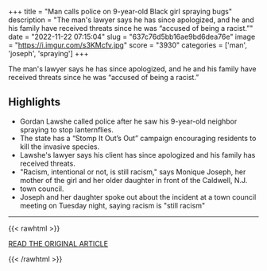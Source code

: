 +++
title = "Man calls police on 9-year-old Black girl spraying bugs"
description = "The man's lawyer says he has since apologized, and he and his family have received threats since he was “accused of being a racist.”"
date = "2022-11-22 07:15:04"
slug = "637c76d5bb16ae9bd6dea76e"
image = "https://i.imgur.com/s3KMcfv.jpg"
score = "3930"
categories = ['man', 'joseph', 'spraying']
+++

The man's lawyer says he has since apologized, and he and his family have received threats since he was “accused of being a racist.”

## Highlights

- Gordan Lawshe called police after he saw his 9-year-old neighbor spraying to stop lanternflies.
- The state has a “Stomp It Out’s Out” campaign encouraging residents to kill the invasive species.
- Lawshe's lawyer says his client has since apologized and his family has received threats.
- "Racism, intentional or not, is still racism," says Monique Joseph, her mother of the girl and her older daughter in front of the Caldwell, N.J.
- town council.
- Joseph and her daughter spoke out about the incident at a town council meeting on Tuesday night, saying racism is "still racism"

---

{{< rawhtml >}}
  <p class="article-category">
    <a target="_blank" href="https://www.kttc.com/2022/11/21/man-calls-police-9-year-old-black-girl-spraying-bugs/">READ THE ORIGINAL ARTICLE</a>
  </p>
{{< /rawhtml >}}
